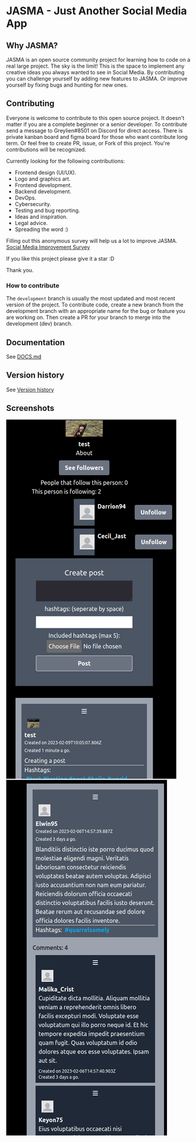 # JASMA - Just Another Social Media App

## Why JASMA?

JASMA is an open source community project for learning how to code on a real large project.
The sky is the limit! This is the space to implement any creative ideas you always wanted to see in Social Media.
By contributing you can challenge yourself by adding new features to JASMA.
Or improve yourself by fixing bugs and hunting for new ones.

## Contributing

Everyone is welcome to contribute to this open source project.
It doesn't matter if you are a complete beginner or a senior developer.
To contribute send a message to Greylien#8501 on Discord for direct access.
There is private kanban board and figma board for those who want contribute long term.
Or feel free to create PR, issue, or Fork of this project.
You're contributions will be recognized.

Currently looking for the following contributions:
 - Frontend design (UI/UX).
 - Logo and graphics art.
 - Frontend development.
 - Backend development.
 - DevOps.
 - Cybersecurity.
 - Testing and bug reporting.
 - Ideas and inspiration.
 - Legal advice. 
 - Spreading the word :)

Filling out this anonymous survey will help us a lot to improve JASMA.
[Social Media Improvement Survey](https://forms.gle/wparXcH7FyNi6e27A)

If you like this project please give it a star :D 

Thank you.

### How to contribute

The `development` branch is usually the most updated and most recent version of the project.
To contribute code, create a new branch from the development branch with an appropriate name for the bug or feature you are working on.
Then create a PR for your branch to merge into the development (dev) branch. 

## Documentation

See [DOCS.md](https://github.com/steph-koopmanschap/jasma/blob/main/DOCS.md)

## Version history

See [Version history](https://github.com/steph-koopmanschap/jasma/blob/main/VERSION-HISTORY.md)

## Screenshots

![Jasma screenshot0](/screenshot0.png?raw=true)
![Jasma screenshot1](/screenshot1.png?raw=true)
